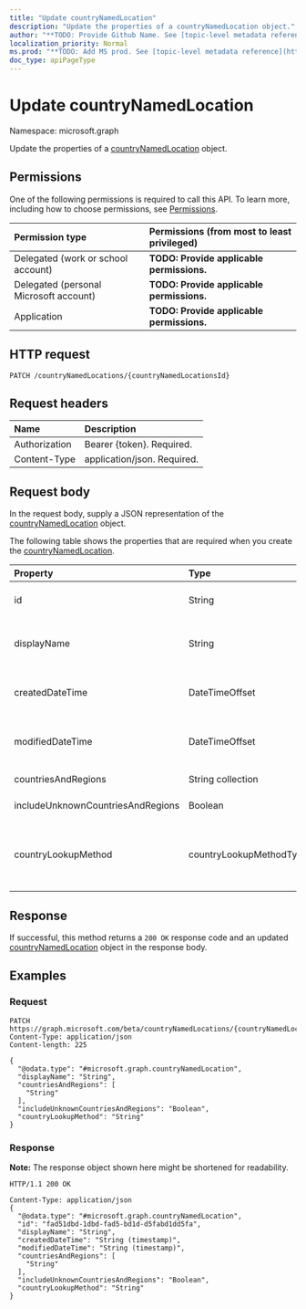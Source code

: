 ```yaml
---
title: "Update countryNamedLocation"
description: "Update the properties of a countryNamedLocation object."
author: "**TODO: Provide Github Name. See [topic-level metadata reference](https://msgo.azurewebsites.net/add/document/guidelines/metadata.html#topic-level-metadata)**"
localization_priority: Normal
ms.prod: "**TODO: Add MS prod. See [topic-level metadata reference](https://msgo.azurewebsites.net/add/document/guidelines/metadata.html#topic-level-metadata)**"
doc_type: apiPageType
---
```


# Update countryNamedLocation
Namespace: microsoft.graph

Update the properties of a [countryNamedLocation](../resources/countrynamedlocation.md) object.

## Permissions
One of the following permissions is required to call this API. To learn more, including how to choose permissions, see [Permissions](/graph/permissions-reference).

|Permission type|Permissions (from most to least privileged)|
|:---|:---|
|Delegated (work or school account)|**TODO: Provide applicable permissions.**|
|Delegated (personal Microsoft account)|**TODO: Provide applicable permissions.**|
|Application|**TODO: Provide applicable permissions.**|

## HTTP request

<!-- {
  "blockType": "ignored"
}
-->
``` http
PATCH /countryNamedLocations/{countryNamedLocationsId}
```

## Request headers
|Name|Description|
|:---|:---|
|Authorization|Bearer {token}. Required.|
|Content-Type|application/json. Required.|

## Request body
In the request body, supply a JSON representation of the [countryNamedLocation](../resources/countrynamedlocation.md) object.

The following table shows the properties that are required when you create the [countryNamedLocation](../resources/countrynamedlocation.md).

|Property|Type|Description|
|:---|:---|:---|
|id|String|**TODO: Add Description** Inherited from [entity](../resources/entity.md)|
|displayName|String|**TODO: Add Description** Inherited from [namedLocation](../resources/namedlocation.md)|
|createdDateTime|DateTimeOffset|**TODO: Add Description** Inherited from [namedLocation](../resources/namedlocation.md)|
|modifiedDateTime|DateTimeOffset|**TODO: Add Description** Inherited from [namedLocation](../resources/namedlocation.md)|
|countriesAndRegions|String collection|**TODO: Add Description**|
|includeUnknownCountriesAndRegions|Boolean|**TODO: Add Description**|
|countryLookupMethod|countryLookupMethodType|**TODO: Add Description**. Possible values are: `clientIpAddress`, `authenticatorAppGps`, `unknownFutureValue`.|



## Response

If successful, this method returns a `200 OK` response code and an updated [countryNamedLocation](../resources/countrynamedlocation.md) object in the response body.

## Examples

### Request
<!-- {
  "blockType": "request",
  "name": "update_countrynamedlocation"
}
-->
``` http
PATCH https://graph.microsoft.com/beta/countryNamedLocations/{countryNamedLocationsId}
Content-Type: application/json
Content-length: 225

{
  "@odata.type": "#microsoft.graph.countryNamedLocation",
  "displayName": "String",
  "countriesAndRegions": [
    "String"
  ],
  "includeUnknownCountriesAndRegions": "Boolean",
  "countryLookupMethod": "String"
}
```


### Response
**Note:** The response object shown here might be shortened for readability.
<!-- {
  "blockType": "response",
  "truncated": true
}
-->
``` http
HTTP/1.1 200 OK

Content-Type: application/json
{
  "@odata.type": "#microsoft.graph.countryNamedLocation",
  "id": "fad51dbd-1dbd-fad5-bd1d-d5fabd1dd5fa",
  "displayName": "String",
  "createdDateTime": "String (timestamp)",
  "modifiedDateTime": "String (timestamp)",
  "countriesAndRegions": [
    "String"
  ],
  "includeUnknownCountriesAndRegions": "Boolean",
  "countryLookupMethod": "String"
}
```

